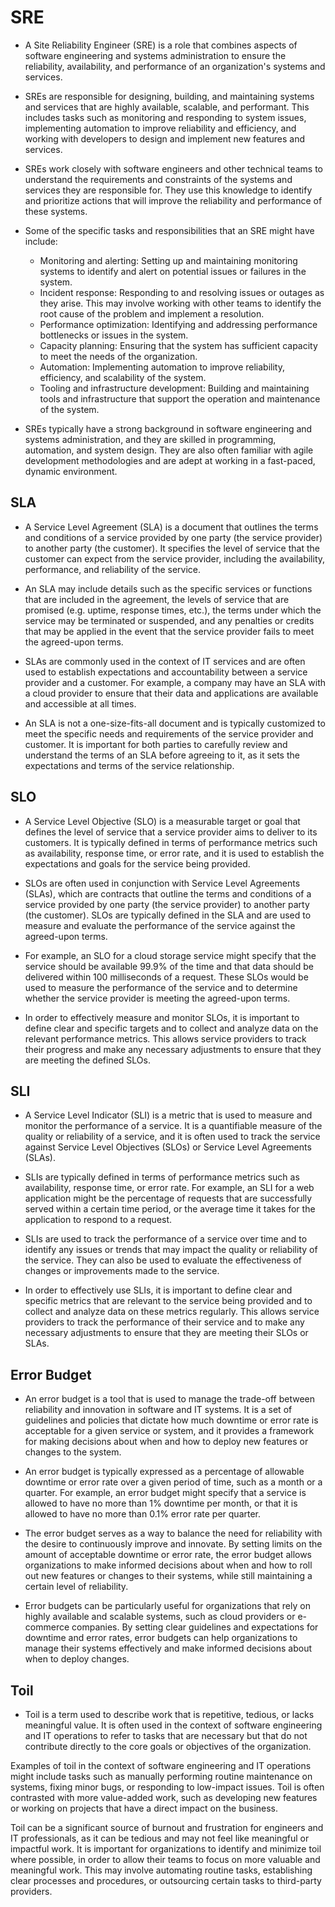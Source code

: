 # SRE

* A Site Reliability Engineer (SRE) is a role that combines aspects of software engineering and systems administration to ensure the reliability, availability, and performance of an organization's systems and services.

* SREs are responsible for designing, building, and maintaining systems and services that are highly available, scalable, and performant. This includes tasks such as monitoring and responding to system issues, implementing automation to improve reliability and efficiency, and working with developers to design and implement new features and services.

* SREs work closely with software engineers and other technical teams to understand the requirements and constraints of the systems and services they are responsible for. They use this knowledge to identify and prioritize actions that will improve the reliability and performance of these systems.

* Some of the specific tasks and responsibilities that an SRE might have include:

  * Monitoring and alerting: Setting up and maintaining monitoring systems to identify and alert on potential issues or failures in the system.
  * Incident response: Responding to and resolving issues or outages as they arise. This may involve working with other teams to identify the root cause of the problem and implement a resolution.
  * Performance optimization: Identifying and addressing performance bottlenecks or issues in the system.
  * Capacity planning: Ensuring that the system has sufficient capacity to meet the needs of the organization.
  * Automation: Implementing automation to improve reliability, efficiency, and scalability of the system.
  * Tooling and infrastructure development: Building and maintaining tools and infrastructure that support the operation and maintenance of the system.

* SREs typically have a strong background in software engineering and systems administration, and they are skilled in programming, automation, and system design. They are also often familiar with agile development methodologies and are adept at working in a fast-paced, dynamic environment.

## SLA

* A Service Level Agreement (SLA) is a document that outlines the terms and conditions of a service provided by one party (the service provider) to another party (the customer). It specifies the level of service that the customer can expect from the service provider, including the availability, performance, and reliability of the service.

* An SLA may include details such as the specific services or functions that are included in the agreement, the levels of service that are promised (e.g. uptime, response times, etc.), the terms under which the service may be terminated or suspended, and any penalties or credits that may be applied in the event that the service provider fails to meet the agreed-upon terms.

* SLAs are commonly used in the context of IT services and are often used to establish expectations and accountability between a service provider and a customer. For example, a company may have an SLA with a cloud provider to ensure that their data and applications are available and accessible at all times.

* An SLA is not a one-size-fits-all document and is typically customized to meet the specific needs and requirements of the service provider and customer. It is important for both parties to carefully review and understand the terms of an SLA before agreeing to it, as it sets the expectations and terms of the service relationship.

## SLO

* A Service Level Objective (SLO) is a measurable target or goal that defines the level of service that a service provider aims to deliver to its customers. It is typically defined in terms of performance metrics such as availability, response time, or error rate, and it is used to establish the expectations and goals for the service being provided.

* SLOs are often used in conjunction with Service Level Agreements (SLAs), which are contracts that outline the terms and conditions of a service provided by one party (the service provider) to another party (the customer). SLOs are typically defined in the SLA and are used to measure and evaluate the performance of the service against the agreed-upon terms.

* For example, an SLO for a cloud storage service might specify that the service should be available 99.9% of the time and that data should be delivered within 100 milliseconds of a request. These SLOs would be used to measure the performance of the service and to determine whether the service provider is meeting the agreed-upon terms.

* In order to effectively measure and monitor SLOs, it is important to define clear and specific targets and to collect and analyze data on the relevant performance metrics. This allows service providers to track their progress and make any necessary adjustments to ensure that they are meeting the defined SLOs.

## SLI

* A Service Level Indicator (SLI) is a metric that is used to measure and monitor the performance of a service. It is a quantifiable measure of the quality or reliability of a service, and it is often used to track the service against Service Level Objectives (SLOs) or Service Level Agreements (SLAs).

* SLIs are typically defined in terms of performance metrics such as availability, response time, or error rate. For example, an SLI for a web application might be the percentage of requests that are successfully served within a certain time period, or the average time it takes for the application to respond to a request.

* SLIs are used to track the performance of a service over time and to identify any issues or trends that may impact the quality or reliability of the service. They can also be used to evaluate the effectiveness of changes or improvements made to the service.

* In order to effectively use SLIs, it is important to define clear and specific metrics that are relevant to the service being provided and to collect and analyze data on these metrics regularly. This allows service providers to track the performance of their service and to make any necessary adjustments to ensure that they are meeting their SLOs or SLAs.

## Error Budget

* An error budget is a tool that is used to manage the trade-off between reliability and innovation in software and IT systems. It is a set of guidelines and policies that dictate how much downtime or error rate is acceptable for a given service or system, and it provides a framework for making decisions about when and how to deploy new features or changes to the system.

* An error budget is typically expressed as a percentage of allowable downtime or error rate over a given period of time, such as a month or a quarter. For example, an error budget might specify that a service is allowed to have no more than 1% downtime per month, or that it is allowed to have no more than 0.1% error rate per quarter.

* The error budget serves as a way to balance the need for reliability with the desire to continuously improve and innovate. By setting limits on the amount of acceptable downtime or error rate, the error budget allows organizations to make informed decisions about when and how to roll out new features or changes to their systems, while still maintaining a certain level of reliability.

* Error budgets can be particularly useful for organizations that rely on highly available and scalable systems, such as cloud providers or e-commerce companies. By setting clear guidelines and expectations for downtime and error rates, error budgets can help organizations to manage their systems effectively and make informed decisions about when to deploy changes.

## Toil

* Toil is a term used to describe work that is repetitive, tedious, or lacks meaningful value. It is often used in the context of software engineering and IT operations to refer to tasks that are necessary but that do not contribute directly to the core goals or objectives of the organization.

Examples of toil in the context of software engineering and IT operations might include tasks such as manually performing routine maintenance on systems, fixing minor bugs, or responding to low-impact issues. Toil is often contrasted with more value-added work, such as developing new features or working on projects that have a direct impact on the business.

Toil can be a significant source of burnout and frustration for engineers and IT professionals, as it can be tedious and may not feel like meaningful or impactful work. It is important for organizations to identify and minimize toil where possible, in order to allow their teams to focus on more valuable and meaningful work. This may involve automating routine tasks, establishing clear processes and procedures, or outsourcing certain tasks to third-party providers.
